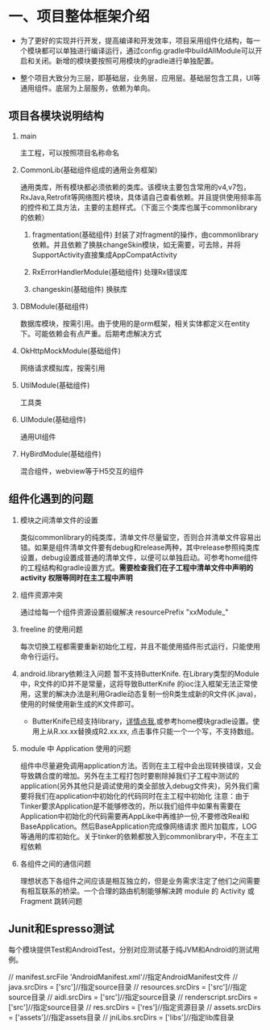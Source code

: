 # 一、项目整体框架介绍

* 为了更好的实现并行开发，提高编译和开发效率，项目采用组件化结构，每一个模块都可以单独进行编译运行，通过config.gradle中buildAllModule可以开启和关闭。新增的模块要按照可用模块的gradle进行单独配置。

* 整个项目大致分为三层，即基础层，业务层，应用层。基础层包含工具，UI等通用组件。底层为上层服务，依赖为单向。

## 项目各模块说明结构
1. main

	主工程，可以按照项目名称命名

2. CommonLib(基础组件组成的通用业务框架)

	通用类库，所有模块都必须依赖的类库。该模块主要包含常用的v4,v7包，
	RxJava,Retrofit等网络图片模块，具体请自己查看依赖。并且提供使用频率高的控件和工具方法，主要的主题样式。（下面三个类库也属于commonlibrary的依赖）

    1. fragmentation(基础组件)
    封装了对fragment的操作，由commonlibrary依赖。并且依赖了换肤changeSkin模块，如无需要，可去除，并将SupportActivity直接集成AppCompatActivity
    
    2. RxErrorHandlerModule(基础组件)
    处理Rx错误库
    
    3. changeskin(基础组件)
    换肤库

3. DBModule(基础组件)

    数据库模块，按需引用。由于使用的是orm框架，相关实体都定义在entity下。可能依赖会有点严重。后期考虑解决方式
    
4. OkHttpMockModule(基础组件)
    
    网络请求模拟库，按需引用
5. UtilModule(基础组件)
    
    工具类
6. UIModule(基础组件)
    
    通用UI组件
7. HyBirdModule(基础组件)

    混合组件，webview等于H5交互的组件
    
## 组件化遇到的问题
1. 模块之间清单文件的设置

	类似commonlibrary的纯类库，清单文件尽量留空，否则合并清单文件容易出错。如果是组件清单文件要有debug和release两种，其中release参照纯类库设置，debug设置成普通的清单文件，以便可以单独启动。可参考home组件的工程结构和gradle设置方式。**需要检查我们在子工程中清单文件中声明的activity 权限等同时在主工程中声明**
2. 组件资源冲突

	通过给每一个组件资源设置前缀解决 resourcePrefix "xxModule_"
3. freeline 的使用问题

    每次切换工程都需要重新初始化工程，并且不能使用插件形式运行，只能使用命令行运行。
4. android.library依赖注入问题
    暂不支持ButterKnife.
    在Library类型的Module中，R文件的ID并不是常量，这将导致ButterKnife 的ioc注入框架无法正常使用，这里的解决办法是利用Gradle动态复制一份R类生成新的R文件(K.java)，使用的时候使用新生成的K文件即可。
    * ButterKnife已经支持library，[详情点我]("https://github.com/JakeWharton/butterknife"),或参考home模块gradle设置。使用上从R.xx.xx替换成R2.xx.xx,  点击事件只能一个一个写，不支持数组。
    

5. module 中 Application 使用的问题
    
    组件中尽量避免调用application方法。否则在主工程中会出现转换错误，又会导致耦合度的增加。另外在主工程打包时要剔除掉我们子工程中测试的application(另外其他只是调试使用的类全部放入debug文件夹)，另外我们需要将我们在application中初始化的代码同时在主工程中初始化
        注意：由于Tinker要求Application是不能够修改的，所以我们组件中如果有需要在Application中初始化的代码需要再AppLike中再维护一份,不要修改Real和BaseApplication。然后BaseApplication完成像网络请求 图片加载库，LOG等通用的库初始化。关于tinker的依赖都放入到commonlibrary中，不在主工程依赖
    
6. 各组件之间的通信问题

    理想状态下各组件之间应该是相互独立的，但是业务需求注定了他们之间需要有相互联系的桥梁。一个合理的路由机制能够解决跨 module 的 Activity 或 Fragment 跳转问题

## Junit和Espresso测试
每个模块提供Test和AndroidTest，分别对应测试基于纯JVM和Android的测试用例。


//            manifest.srcFile 'AndroidManifest.xml'//指定AndroidManifest文件
//            java.srcDirs = ['src']//指定source目录
//            resources.srcDirs = ['src']//指定source目录
//            aidl.srcDirs = ['src']//指定source目录
//            renderscript.srcDirs = ['src']//指定source目录
//            res.srcDirs = ['res']//指定资源目录
//            assets.srcDirs = ['assets']//指定assets目录
//            jniLibs.srcDirs = ['libs']//指定lib库目录

